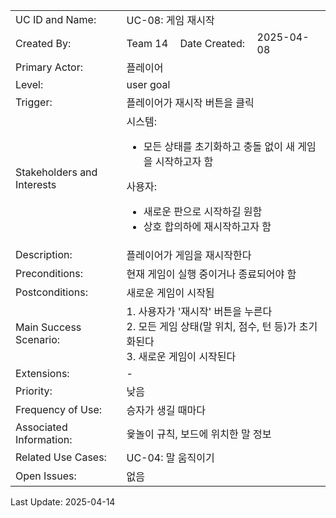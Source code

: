 <table style="width:100%; text-align: left;">
  <tr>
    <td>UC ID and Name:</td>
    <td colspan="3">UC-08: 게임 재시작</td>
  </tr>
  <tr>
    <td>Created By:</td>
    <td>Team 14</td>
    <td>Date Created:</td>
    <td>2025-04-08</td>
  </tr>
  <tr>
    <td>Primary Actor:</td>
    <td colspan="3">플레이어</td>
  </tr>
  <tr>
    <td>Level:</td>
    <td colspan="3">user goal</td>
  </tr>
  <tr>
    <td>Trigger:</td>
    <td colspan="3">플레이어가 재시작 버튼을 클릭</td>
  </tr>
  <tr>
    <td>Stakeholders and Interests</td>
    <td colspan="3">
시스템: 

- 모든 상태를 초기화하고 충돌 없이 새 게임을 시작하고자 함

사용자:
- 새로운 판으로 시작하길 원함
- 상호 합의하에 재시작하고자 함
    </td>
  </tr>
  <tr>
    <td>Description:</td>
    <td colspan="3">플레이어가 게임을 재시작한다</td>
  </tr>
  <tr>
    <td>Preconditions:</td>
    <td colspan="3">
    현재 게임이 실행 중이거나 종료되어야 함
  </td>
  </tr>
  <tr>
  <td>Postconditions:</td>
  <td colspan="3">
    새로운 게임이 시작됨
  </td>
  </tr>
  <tr>
  <td>Main Success Scenario:</td>
  <td colspan="3">
      1. 사용자가 '재시작' 버튼을 누른다 <br>
      2. 모든 게임 상태(말 위치, 점수, 턴 등)가 초기화된다  <br>
      3. 새로운 게임이 시작된다
  </td>
  </tr>
  <tr>
  <td>Extensions:</td>
  <td colspan="3">
    -
   </td>
  </tr>
  <tr>
   <td>Priority:</td>
   <td colspan="3">낮음</td>
  </tr>
  <tr>
   <td>Frequency of Use:</td>
   <td colspan="3">승자가 생길 때마다</td>
  </tr>
  <tr>
   <td>Associated Information:</td>
   <td colspan="3">윷놀이 규칙, 보드에 위치한 말 정보</td>
  </tr>
  <tr>
   <td>Related Use Cases:</td>
   <td colspan="3">UC-04: 말 움직이기</td>
  </tr>
  <tr>
   <td>Open Issues:</td>
   <td colspan="3">없음</td>
  </tr>
</table>

Last Update: 2025-04-14